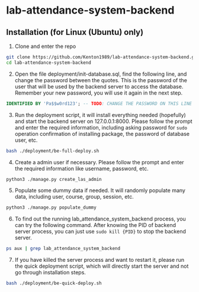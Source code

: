 # lab-attendance-system-backend

## Installation (for Linux (Ubuntu) only)

1. Clone and enter the repo

```bash
git clone https://github.com/Kenton1989/lab-attendance-system-backend.git
cd lab-attendance-system-backend
```

2. Open the file deployment/init-database.sql, find the following line, and change the password between the quotes. This is the password of the user that will be used by the backend server to access the database. Remember your new password, you will use it again in the next step.

```sql
IDENTIFIED BY 'Pa$$w0rd123'; -- TODO: CHANGE THE PASSWORD ON THIS LINE !!
```

3. Run the deployment script, it will install everything needed (hopefully) and start the backend server on 127.0.0.1:8000. Please follow the prompt and enter the required information, including asking password for `sudo` operation confirmation of installing package, the password of database user, etc.

```bash
bash ./deployment/be-full-deploy.sh
```

4. Create a admin user if necessary. Please follow the prompt and enter the required information like username, password, etc.

```bash
python3 ./manage.py create_las_admin
```

5. Populate some dummy data if needed. It will randomly populate many data, including user, course, group, session, etc.

```bash
python3 ./manage.py populate_dummy
```

6. To find out the running lab_attendance_system_backend process, you can try the following command. After knowing the PID of backend server process, you can just use `sudo kill {PID}` to stop the backend server.

```bash
ps aux | grep lab_attendance_system_backend
```

7. If you have killed the server process and want to restart it, please run the quick deployment script, which will directly start the server and not go through installation steps.

```bash
bash ./deployment/be-quick-deploy.sh
```

